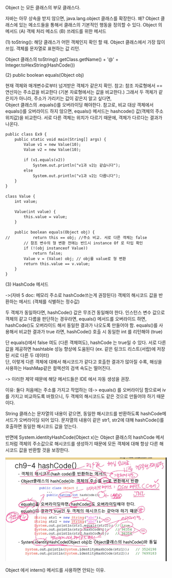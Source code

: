 Object 는 모든 클래스의 부모 클래스다. 

자바는 아무 상속을 받지 않으면, java.lang.object 클래스를 확장한다. 
왜? Object 클래스에 있는 메소드들을 통해서 클래스의 기본적인 행동을 정의할 수 있다.
Object 의 메서드 
(A)  객체 처리 메소드 
(B) 쓰레드를 위한 메서드 

(1) toString(): 
해당 클래스가 어떤 객체인지 확인 할 때. Object 클래스에서 가장 많이 쓰임. 객체를 문자열로 표현하는 값 리턴. 

Object 클래스의 toString()
getClass.getName() + '@' + Integer.toHexString(HashCode())


(2) public boolean equals(Object obj)

현재 객체와 매개변수로부터 넘겨받은 객체가 같은지 확인. 
참고: 참조 자료형에서 == 연산자는 주소값을 비교한다 (기본 자료형에서는 값을 비교한다.) 그래서 두 객체가 같은지가 아니라, 주소가 가리키는 값이 같은지 알고 싶다면,  
Object 클래스의 .equals()를 오버라이딩 해야한다. 
참고로, 비교 대상 객체에서 equals()를 오버라이드 하지 않으면, equals() 메서드는 hashcode() 값(객체의 주소위치값)을 비교한다.
서로 다른 객체는 위치가 다르기 때문에, 객체가 다르다는 결과가 나온다.


```
public class Ex9 {
	public static void main(String[] args) {
		Value v1 = new Value(10);
		Value v2 = new Value(10);

		if (v1.equals(v2))
			System.out.println("v1과 v2는 같습니다");
		else
			System.out.println("v1과 v2는 다릅니다");
	}
}

class Value {
	int value;

	Value(int value) {
		this.value = value;
	}

	public boolean equals(Object obj) {
//			return this == obj; //주소 비교. 서로 다른 객체는 false
		// 참조 변수의 형 변환 전에는 반드시 instance Of 로 타입 확인
		if (!(obj instanceof Value))
			return false;
		Value v = (Value) obj; // obj를 value로 형 변환
		return this.value == v.value;
	}
}
```

(3) HashCode 메서드

->(자바 5 doc: 메모리 주소로 hashCode쓰는게 권장된다)
객체의 해시코드 값을 반환하는 메서드 (객체를 식별하는 정수값)

두 객체가 동일하다면, hashCode() 값은 무조건 동일해야 한다. 
인스턴스 변수 값으로 객체의 같고 다름을 판단하는 경우라면, 
equals() 메서드를 오버라이드 하면, hashCode()도 오버라이드 해서 동일한 결과가 나오도록 만들어야 함. 
equals()를 사용해서 비교한 결과가 true 라면, hashCode() 호출 시 동일한 int 를 리턴해야 (true) 

단 equals()에서 false 여도 (다른 객체여도), hashCode 는 true일 수 있다. 
서로 다른 값을 제공하면 hashtable 성능 향상에 도움된다
(ex. 같은 링크드 리스트(서랍)에 저장된 서로 다른 두 데이터)  
단, 이렇게 다른 객체에 대해서 해시코드가 같다고 호출한 결과가 많아질 수록, 해싱을 사용하는 HashMap같은 컬렉션의 검색 속도는 떨어진다.

-> 이러한 제약 때문에 해당 메서드들은 IDE 에서 자동 생성을 권장. 

이유:
둘다 처음에는 주소를 가지고 작업하는 데-> equals() 를 오버라이딩 함으로써 iv 를 가지고 비교하도록 바꿨으니, 
두 객체의 해시코드도 같은 것으로 만들어야 하기 때문이다. 

String 클래스는 문자열의 내용이 같으면, 동일한 해시코드를 반환하도록 hashCode메서드가 오버라이딩 되어 있다. 
문자열의 내용이 같은 str1, str2에 대해 hashCode()를 호출하면 동일한 해시코드 값을 얻는다. 

반면에 System.identityHashCode(Object x)는 Object 클래스의 hashCode 메서드처럼 객체의 주소값으로 해시코드를 생성하기 때문에
모든 객체에 대해 항상 다른 해시코드 값을 반환할 것을 보장한다. 

![img_10.png](img_10.png)

Object 에서 intern() 메서드를 사용하면 안되는 이유. 
